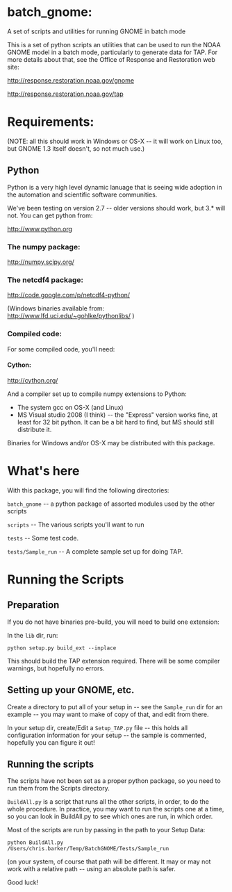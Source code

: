 # batch_gnome:

A set of scripts and utilities for running GNOME in batch mode

This is a set of python scripts an utilities that can be used to run the NOAA GNOME model in a batch mode, particularly to generate data for TAP. For more details about that, see the Office of Response and Restoration web site:

<http://response.restoration.noaa.gov/gnome>

<http://response.restoration.noaa.gov/tap>


# Requirements:

(NOTE: all this should work in Windows or OS-X -- it will work on Linux too, but GNOME 1.3 itself doesn't, so not much use.)

## Python

Python is a very high level dynamic lanuage that is seeing wide adoption in the automation and scientific software communities.

We've been testing on version 2.7 -- older versions should work, but 3.* will not. You can get python from:

<http://www.python.org>

### The numpy package:

<http://numpy.scipy.org/>

### The netcdf4 package:

<http://code.google.com/p/netcdf4-python/>

(Windows binaries available from: <http://www.lfd.uci.edu/~gohlke/pythonlibs/> )

### Compiled code:

For some compiled code, you'll need:

#### Cython:

<http://cython.org/>

And a compiler set up to compile numpy extensions to Python:

- The system gcc on OS-X (and Linux)
- MS Visual studio 2008 (I think) -- the "Express" version works fine, at least for 32 bit python. It can be a bit hard to find, but MS should still distribute it.

Binaries for Windows and/or OS-X may be distributed with this package.

# What's here

With this package, you will find the following directories:

`batch_gnome` -- a python package of assorted modules used by the other scripts

`scripts` -- The various scripts you'll want to run

`tests` -- Some test code.

`tests/Sample_run` -- A complete sample set up for doing TAP.

# Running the Scripts

## Preparation 

If you do not have binaries pre-build, you will need to build one extension:
 
In the `lib` dir, run:
 
    python setup.py build_ext --inplace 

This should build the TAP extension required. There will be some compiler warnings, but hopefully no errors.

## Setting up your GNOME, etc.
 
Create a directory to put all of your setup in -- see the `Sample_run` dir for an example -- you may want to make of copy of that, and edit from there.
 
In your setup dir, create/Edit a `Setup_TAP.py` file -- this holds all configuration information for your setup -- the sample is commented, hopefully you can figure it out!

## Running the scripts

The scripts have not been set as a proper python package, so you need to run them from the Scripts directory.

`BuildAll.py` is a script that runs all the other scripts, in order, to do the whole procedure. In practice, you may want to run the scripts one at a time, so you can look in BuildAll.py to see which ones are run, in which order.

Most of the scripts are run by passing in the path to your Setup Data:

    python BuildAll.py /Users/chris.barker/Temp/BatchGNOME/Tests/Sample_run

(on your system, of course that path will be different. It may or may not work with a relative path -- using an absolute path is safer.

Good luck!




